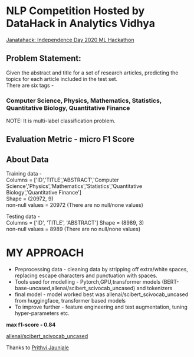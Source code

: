 # NLP Competition Hosted by DataHack in Analytics Vidhya 
[Janatahack: Independence Day 2020 ML Hackathon](https://datahack.analyticsvidhya.com/contest/janatahack-independence-day-2020-ml-hackathon)
## Problem Statement:
Given the abstract and title for a set of research articles, predicting the topics for each article included in the test set.\
There are six tags - 
### Computer Science, Physics, Mathematics, Statistics, Quantitative Biology, Quantitative Finance
NOTE: It is multi-label classification problem.

## Evaluation Metric - micro F1 Score 

## About Data
Training data - \
Columns = ['ID','TITLE','ABSTRACT','Computer Science','Physics','Mathematics','Statistics','Quantitative Biology','Quantitative Finance'] \
Shape   = (20972, 9)\
non-null values  = 20972 (There are no null/none values) 

Testing data - \
Columns = ['ID', 'TITLE', 'ABSTRACT']
Shape   = (8989, 3) \
non-null values  = 8989 (There are no null/none values) 

# MY APPROACH
* Preprocessing data - cleaning data by stripping off extra/white spaces, replacing escape characters and punctuation with spaces. 
* Tools used for modelling - Pytorch,GPU,transformer models (BERT-base-uncased,allenai/scibert_scivocab_uncased) and tokenizers
* final model - model worked best was allenai/scibert_scivocab_uncased from huggingface, transformer based models
* To improve further -  feature engineering and text augmentation, tuning hyper-parameters etc.
              
**max f1-score - 0.84** 



[allenai/scibert_scivocab_uncased](https://huggingface.co/allenai/scibert_scivocab_uncased)

Thanks to [Prithvi Jaunjale](https://www.kaggle.com/prithvijaunjale/scibert-multi-label-classification)
